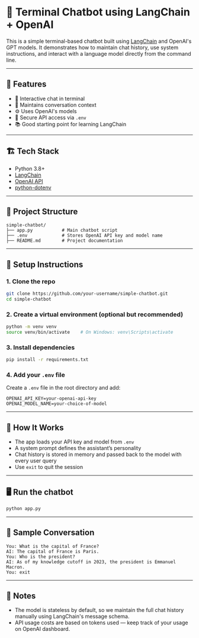 # 🧠 Terminal Chatbot using LangChain + OpenAI

This is a simple terminal-based chatbot built using [LangChain](https://www.langchain.com/) and OpenAI's GPT models. It demonstrates how to maintain chat history, use system instructions, and interact with a language model directly from the command line.

---

## 🚀 Features

- 💬 Interactive chat in terminal
- 🧠 Maintains conversation context
- ⚙️ Uses OpenAI's models
- 🔐 Secure API access via `.env`
- 📚 Good starting point for learning LangChain

---

## 🏗️ Tech Stack

- Python 3.8+
- [LangChain](https://github.com/langchain-ai/langchain)
- [OpenAI API](https://platform.openai.com/)
- [python-dotenv](https://github.com/theskumar/python-dotenv)

---

## 📁 Project Structure

```
simple-chatbot/
├── app.py           # Main chatbot script
├── .env             # Stores OpenAI API key and model name
├── README.md        # Project documentation
```

---

## 🧪 Setup Instructions

### 1. Clone the repo

```bash
git clone https://github.com/your-username/simple-chatbot.git
cd simple-chatbot
```

### 2. Create a virtual environment (optional but recommended)

```bash
python -m venv venv
source venv/bin/activate    # On Windows: venv\Scripts\activate
```

### 3. Install dependencies

```bash
pip install -r requirements.txt
```

### 4. Add your `.env` file

Create a `.env` file in the root directory and add:

```
OPENAI_API_KEY=your-openai-api-key
OPENAI_MODEL_NAME=your-choice-of-model
```

---

## 🧠 How It Works

- The app loads your API key and model from `.env`
- A system prompt defines the assistant’s personality
- Chat history is stored in memory and passed back to the model with every user query
- Use `exit` to quit the session

---

## 🖥️ Run the chatbot

```bash
python app.py
```

---

## 📝 Sample Conversation

```
You: What is the capital of France?
AI: The capital of France is Paris.
You: Who is the president?
AI: As of my knowledge cutoff in 2023, the president is Emmanuel Macron.
You: exit
```

---

## 📌 Notes

- The model is stateless by default, so we maintain the full chat history manually using LangChain's message schema.
- API usage costs are based on tokens used — keep track of your usage on OpenAI dashboard.
